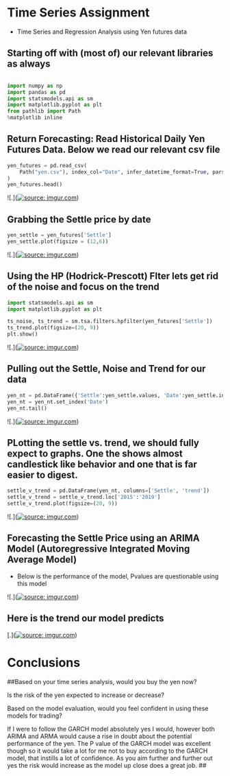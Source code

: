 # Time Series Assignment #

 - Time Series and Regression Analysis using Yen futures data
 
## Starting off with (most of) our relevant libraries as always ##

```python

import numpy as np
import pandas as pd
import statsmodels.api as sm
import matplotlib.pyplot as plt
from pathlib import Path
%matplotlib inline
```
 ## Return Forecasting: Read Historical Daily Yen Futures Data. Below we read our relevant csv file ##

```python
yen_futures = pd.read_csv(
    Path("yen.csv"), index_col="Date", infer_datetime_format=True, parse_dates=True
)
yen_futures.head()
```

![.](<a href="https://imgur.com/8isFZvN"><img src="https://i.imgur.com/8isFZvN.jpg" title="source: imgur.com" /></a>)

## Grabbing the Settle price by date ##

```python
yen_settle = yen_futures['Settle']
yen_settle.plot(figsize = (12,6))
```

![.](<a href="https://imgur.com/5qFUB9g"><img src="https://i.imgur.com/5qFUB9g.jpg" title="source: imgur.com" /></a>)

## Using the HP (Hodrick-Prescott) Flter lets get rid of the noise and focus on the trend ##

```python
import statsmodels.api as sm
import matplotlib.pyplot as plt

ts_noise, ts_trend = sm.tsa.filters.hpfilter(yen_futures['Settle'])
ts_trend.plot(figsize=(20, 9))
plt.show()
```

![.](<a href="https://imgur.com/xs0fatN"><img src="https://i.imgur.com/xs0fatN.jpg" title="source: imgur.com" /></a>)

## Pulling out the Settle, Noise and Trend for our data ##

```python
yen_nt = pd.DataFrame({'Settle':yen_settle.values, 'Date':yen_settle.index, 'noise':ts_noise.values, 'trend':ts_trend.values})
yen_nt = yen_nt.set_index('Date')
yen_nt.tail()
```

![.](<a href="https://imgur.com/QYcFBwd"><img src="https://i.imgur.com/QYcFBwd.jpg" title="source: imgur.com" /></a>)
 
 
 ## PLotting the settle vs. trend, we should fully expect to graphs. One the shows almost candlestick like behavior and one that is far easier to digest. ##

```python
settle_v_trend = pd.DataFrame(yen_nt, columns=['Settle', 'trend'])
settle_v_trend = settle_v_trend.loc['2015':'2019']
settle_v_trend.plot(figsize=(20, 9))
```

![.](<a href="https://imgur.com/op2TZPp"><img src="https://i.imgur.com/op2TZPp.jpg" title="source: imgur.com" /></a>)
 
 ## Forecasting the Settle Price using an ARIMA Model (Autoregressive Integrated Moving Average Model) ##
 - Below is the performance of the model, Pvalues are questionable using this model

![.](<a href="https://imgur.com/QPrluoj"><img src="https://i.imgur.com/QPrluoj.jpg" title="source: imgur.com" /></a>)

## Here is the trend our model predicts ##

[.](<a href="https://imgur.com/SH6Px2n"><img src="https://i.imgur.com/SH6Px2n.jpg" title="source: imgur.com" /></a>)
 
# Conclusions #

##Based on your time series analysis, would you buy the yen now?

Is the risk of the yen expected to increase or decrease?

Based on the model evaluation, would you feel confident in using these models for trading?

If I were to follow the GARCH model absolutely yes I would, however both ARIMA and ARMA would cause a rise in doubt about the potential performance of the yen. The P value of the GARCH model was excellent though so it would take a lot for me not to buy according to the GARCH model, that instills a lot of confidence. As you aim further and further out yes the risk would increase as the model up close does a great job. ##
